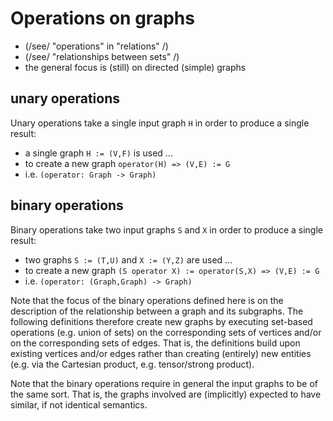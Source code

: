 
<!-- ======================================================================= -->
# Operations on graphs

* (/see/ "operations" in "relations" /)
* (/see/ "relationships between sets" /)
* the general focus is (still) on directed (simple) graphs

<!-- ======================================================================= -->
## unary operations

Unary operations take a single input graph `H`
in order to produce a single result:

* a single graph `H := (V,F)` is used ...
* to create a new graph `operator(H) => (V,E) := G`
* i.e. `(operator: Graph -> Graph)`

<!-- ======================================================================= -->
## binary operations

Binary operations take two input graphs `S` and `X`
in order to produce a single result:

* two graphs `S := (T,U)` and `X := (Y,Z)` are used ...
* to create a new graph `(S operator X) := operator(S,X) => (V,E) := G`
* i.e. `(operator: (Graph,Graph) -> Graph)`

Note that the focus of the binary operations defined here is on the description
of the relationship between a graph and its subgraphs. The following definitions
therefore create new graphs by executing set-based operations (e.g. union of
sets) on the corresponding sets of vertices and/or on the corresponding sets
of edges. That is, the definitions build upon existing vertices and/or edges
rather than creating (entirely) new entities (e.g. via the Cartesian product,
e.g. tensor/strong product).

Note that the binary operations require in general the input graphs to be of
the same sort. That is, the graphs involved are (implicitly) expected to have
similar, if not identical semantics.
